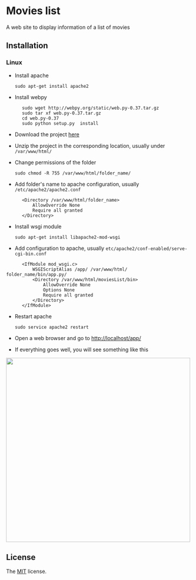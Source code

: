 # Movies list
A web site to display information of a list of movies

## Installation
### Linux

- Install apache

    `sudo apt-get install apache2`

- Install webpy
```
      sudo wget http://webpy.org/static/web.py-0.37.tar.gz
      sudo tar xf web.py-0.37.tar.gz 
      cd web.py-0.37
      sudo python setup.py  install
```

- Download the project [here](https://github.com/sosegon/moviesList/archive/master.zip)

- Unzip the project in the corresponding location, usually under `/var/www/html/`

- Change permissions of the folder

    `sudo chmod -R 755 /var/www/html/folder_name/`

- Add folder's name to apache configuration, usually `/etc/apache2/apache2.conf`
```
      <Directory /var/www/html/folder_name>
          AllowOverride None
          Require all granted
      </Directory>
```
- Install wsgi module

    `sudo apt-get install libapache2-mod-wsgi`

- Add configuration to apache, usually `etc/apache2/conf-enabled/serve-cgi-bin.conf`

```
      <IfModule mod_wsgi.c>
          WSGIScriptAlias /app/ /var/www/html/  folder_name/bin/app.py/
          <Directory /var/www/html/moviesList/bin>
              AllowOverride None
              Options None
              Require all granted
          </Directory>
      </IfModule>
```

- Restart apache

    `sudo service apache2 restart`

- Open a web browser and go to [http://localhost/app/](http://localhost/app/)

- If everything goes well, you will see something like this

<img src=http://i1041.photobucket.com/albums/b414/sosegon/Movies%20list.png width="500"></img>


## License

The [MIT](https://opensource.org/licenses/MIT) license.